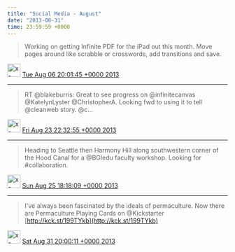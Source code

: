 ```yaml
---    
title: "Social Media - August"
date: "2013-08-31"
time: 23:59:59 +0000
---
```


> Working on getting Infinite PDF for the iPad out this month. Move pages around like scrabble or crosswords, add transitions and save.

<img src="{{ site.url }}{{ site.baseurl }}/assets/images/media/tweet.ico" alt="x-icon" width="30" /> [Tue Aug 06 20:01:45 +0000 2013](https://twitter.com/ChristopherA/status/364838726192476160)

----

> RT @blakeburris: Great to see progress on @infinitecanvas @KatelynLyster @ChristopherA. Looking fwd to using it to tell @cleanweb story. @c…

<img src="{{ site.url }}{{ site.baseurl }}/assets/images/media/tweet.ico" alt="x-icon" width="30" /> [Fri Aug 23 22:32:55 +0000 2013](https://twitter.com/ChristopherA/status/371037360940519425)

----

> Heading to Seattle then Harmony Hill along southwestern corner of the Hood Canal for a @BGIedu faculty workshop. Looking for #collaboration.

<img src="{{ site.url }}{{ site.baseurl }}/assets/images/media/tweet.ico" alt="x-icon" width="30" /> [Sun Aug 25 18:18:09 +0000 2013](https://twitter.com/ChristopherA/status/371698022456909824)

----

> I've always been fascinated by the ideals of permaculture. Now there are Permaculture Playing Cards on @Kickstarter [http://kck.st/199TYkb](http://kck.st/199TYkb)

<img src="{{ site.url }}{{ site.baseurl }}/assets/images/media/tweet.ico" alt="x-icon" width="30" /> [Sat Aug 31 20:00:11 +0000 2013](https://twitter.com/ChristopherA/status/373898027263483905)